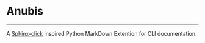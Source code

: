 # Anubis
---

A [Sphinx-click](https://github.com/click-contrib/sphinx-click) inspired Python MarkDown Extention for CLI documentation.

